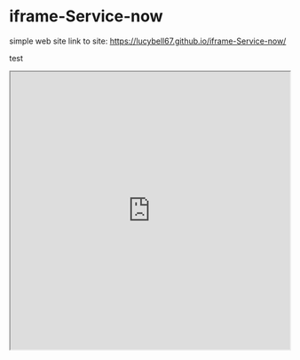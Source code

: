 # iframe-Service-now
simple web site
link to site: https://lucybell67.github.io/iframe-Service-now/

test

<iframe id="gsft_main" src="https://dev48352.service-now.com/navpage.do" width="100%" height="500"></iframe>
